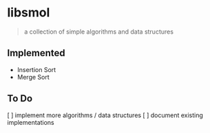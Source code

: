 # libsmol
> a collection of simple algorithms and data structures

## Implemented
 * Insertion Sort
 * Merge Sort

## To Do
 [ ] implement more algorithms / data structures
 [ ] document existing implementations
